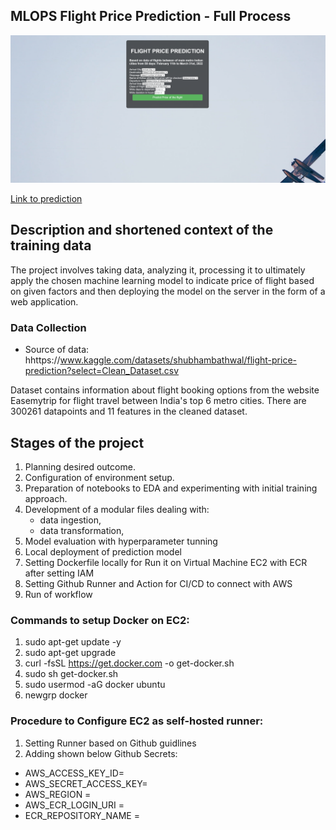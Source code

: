 ## MLOPS Flight Price Prediction - Full Process

![Screenshot](static/proj_demo.PNG)

[Link to prediction](http://:8080/predict)

## Description and shortened context of the training data

The project involves taking data, analyzing it, processing it to ultimately apply the chosen machine learning model to indicate price of flight based on given factors and then deploying the model on the server in the form of a web application.


### Data Collection

- Source of data: hhttps://www.kaggle.com/datasets/shubhambathwal/flight-price-prediction?select=Clean_Dataset.csv

Dataset contains information about flight booking options from the website Easemytrip for flight travel between India's top 6 metro cities. There are 300261 datapoints and 11 features in the cleaned dataset.


## Stages of the project

1. Planning desired outcome.
2. Configuration of environment setup.
3. Preparation of notebooks to EDA and experimenting with initial training approach.
4. Development of a modular files dealing with:
    - data ingestion,
    - data transformation,
5. Model evaluation with hyperparameter tunning
6. Local deployment of prediction model
7. Setting Dockerfile locally for Run it on Virtual Machine EC2 with ECR after setting IAM
8. Setting Github Runner and Action for CI/CD to connect with AWS
9. Run of workflow



### Commands to setup Docker on EC2:

1. sudo apt-get update -y
2. sudo apt-get upgrade
3. curl -fsSL https://get.docker.com -o get-docker.sh
4. sudo sh get-docker.sh
5. sudo usermod -aG docker ubuntu
6. newgrp docker

### Procedure to Configure EC2 as self-hosted runner:

1. Setting Runner based on Github guidlines
2. Adding shown below Github Secrets:
- AWS_ACCESS_KEY_ID=
- AWS_SECRET_ACCESS_KEY=
- AWS_REGION =
- AWS_ECR_LOGIN_URI =
- ECR_REPOSITORY_NAME =




